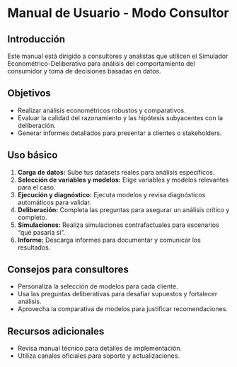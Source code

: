 # Manual de Usuario - Modo Consultor

## Introducción

Este manual está dirigido a consultores y analistas que utilicen el Simulador Econométrico-Deliberativo para análisis del comportamiento del consumidor y toma de decisiones basadas en datos.

## Objetivos

- Realizar análisis econométricos robustos y comparativos.  
- Evaluar la calidad del razonamiento y las hipótesis subyacentes con la deliberación.  
- Generar informes detallados para presentar a clientes o stakeholders.

## Uso básico

1. **Carga de datos:** Sube tus datasets reales para análisis específicos.  
2. **Selección de variables y modelos:** Elige variables y modelos relevantes para el caso.  
3. **Ejecución y diagnóstico:** Ejecuta modelos y revisa diagnósticos automáticos para validar.  
4. **Deliberación:** Completa las preguntas para asegurar un análisis crítico y completo.  
5. **Simulaciones:** Realiza simulaciones contrafactuales para escenarios “qué pasaría si”.  
6. **Informe:** Descarga informes para documentar y comunicar los resultados.

## Consejos para consultores

- Personaliza la selección de modelos para cada cliente.  
- Usa las preguntas deliberativas para desafiar supuestos y fortalecer análisis.  
- Aprovecha la comparativa de modelos para justificar recomendaciones.

## Recursos adicionales

- Revisa manual técnico para detalles de implementación.  
- Utiliza canales oficiales para soporte y actualizaciones.
